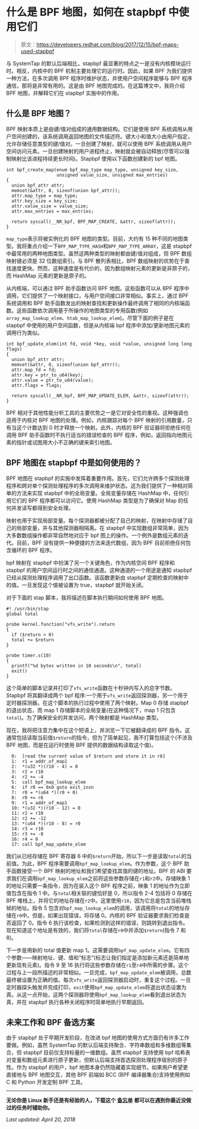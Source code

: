 # 什么是 BPF 地图，如何在 stapbpf 中使用它们

> 原文：<https://developers.redhat.com/blog/2017/12/15/bpf-maps-used-stapbpf>

与 SystemTap 的默认后端相比，stapbpf 最显著的特点之一是没有内核模块运行时。相反，内核中的 BPF 机制主要处理它的运行时。因此，如果 BPF 为我们提供一种方法，在多次调用 BPF 程序时维护状态，并使用户空间程序能够与 BPF 程序通信，那将是非常有用的。这是由 BPF 地图完成的。在这篇博文中，我将介绍 BPF 地图，并解释它们在 stapbpf 实施中的作用。

## 什么是 BPF 地图？

BPF 映射本质上是由键/值对组成的通用数据结构。它们是使用 BPF 系统调用从用户空间创建的，该系统调用返回地图的文件描述符。键大小和值大小由用户指定，允许存储任意类型的键/值对。一旦创建了映射，就可以使用 BPF 系统调用从用户空间访问元素。一旦创建映射的用户进程终止，映射就会被自动释放(尽管可以强制映射比该进程持续更长时间)。Stapbpf 使用以下函数创建新的 bpf 地图。

```
int bpf_create_map(enum bpf_map_type map_type, unsigned key_size,
                   unsigned value_size, unsigned max_entries)
{
  union bpf_attr attr;
  memset(&attr, 0, sizeof(union bpf_attr));
  attr.map_type = map_type;
  attr.key_size = key_size;
  attr.value_size = value_size;
  attr.max_entries = max_entries;

  return syscall(__NR_bpf, BPF_MAP_CREATE, &attr, sizeof(attr));
}
```

`map_type`表示将被实例化的 BPF 地图的类型。目前，大约有 15 种不同的地图类型。我将重点介绍一下`BPF_MAP_TYPE_HASH`和`BPF_MAP_TYPE_ARRAY`，这是 stapbpf 中最常用的两种地图类型。虽然这两种类型的映射都由键/值对组成，但 BPF 数组映射键必须是 32 位数组索引。与 BPF 散列表相比，BPF 数组映射的优势在于查找速度更快。然而，这种速度是有代价的，因为数组映射元素的更新是非原子的，而 HashMap 元素的更新是原子的。

从内核端，可以通过 BPF 助手函数访问 BPF 地图。这些函数可以从 BPF 程序中调用，它们提供了一个映射接口，与用户空间接口非常相似。事实上，通过 BPF 系统调用和 BPF 助手函数发出的映射查找和更新操作最终调用了相同的内核端函数。这些函数依次调用基于所操作的地图类型的专用函数(例如`array_map_lookup_elem`、`htab_map_lookup_elem`)。尽管下面的例子是在 stapbpf 中使用的用户空间函数，但是从内核端 bpf 程序中添加/更新地图元素的调用行为类似。

```
int bpf_update_elem(int fd, void *key, void *value, unsigned long long flags)
{
  union bpf_attr attr;
  memset(&attr, 0, sizeof(union bpf_attr));
  attr.map_fd = fd;
  attr.key = ptr_to_u64(key);
  attr.value = ptr_to_u64(value);
  attr.flags = flags;

  return syscall(__NR_bpf, BPF_MAP_UPDATE_ELEM, &attr, sizeof(attr));
}
```

BPF 相对于其他性能分析工具的主要优势之一是它对安全性的重视。这种强调也适用于内核对 BPF 地图的处理。例如，内核跟踪对每个 BPF 映射的引用数量，只有当这个计数达到 0 时才释放一个映射。此外，内核的 BPF 验证器将拒绝任何在调用 BPF 助手函数时不执行适当的错误检查的 BPF 程序，例如，返回指向地图元素的指针或试图用大小不正确的键来索引地图。

## BPF 地图在 stapbpf 中是如何使用的？

BPF 地图在 stapbpf 的实施中发挥着重要作用。首先，它们允许跨多个探测处理程序和跨对单个探测处理程序的多次调用来维护状态。这为我们提供了一种相对简单的方法来实现 stapbpf 中的全局变量。全局变量存储在 HashMap 中，任何引用它们的 BPF 程序都可以访问它。使用 HashMap 类型是为了确保对 Map 的任何并发读写都得到安全处理。

映射也用于实现局部变量。每个探测器都被分配了自己的映射，在映射中存储了自己的局部变量，并与其他探测器相隔离。在 stapbpf 中实现数组非常简单，因为大多数数组操作都非常自然地对应于 bpf 图上的操作。一个例外是数组元素的迭代。目前，BPF 没有提供一种便捷的方法来迭代数组，因为 BPF 目前拒绝任何包含循环的 BPF 程序。

bpf 映射在 stapbpf 中扮演了另一个关键角色，作为内核空间 BPF 程序和 stapbpf 的用户空间运行时之间的通信通道。这种通道的一个用途是通知 stapbpf 已经从探测处理程序调用了出口函数。该函数更新由 stapbpf 定期检查的映射中的值。一旦发现这个值被设置为 true，stapbpf 就开始关闭。

对于下面的 stap 脚本，我将描述在脚本执行期间如何使用 BPF 地图。

```
#! /usr/bin/stap
global total

probe kernel.function("vfs_write").return
{
  if ($return > 0)
  total += $return
}

probe timer.s(10)
{
  printf("%d bytes written in 10 seconds\n", total)
  exit()
}

```

这个简单的脚本记录并打印了`vfs_write`函数在十秒钟内写入的总字节数。Stapbpf 将其翻译成两个 bpf 程序:一个用于`vfs_write`返回探测器，另一个用于定时器探测器。在这个脚本的执行过程中使用了两个映射。Map 0 存储 stapbpf 的退出状态，而 map 1 存储脚本的全局变量(在这种情况下，map 1 只包含`total`)。为了确保安全的并发访问，两个映射都是 HashMap 类型。

现在，我将把注意力集中在这个短语上，并浏览一下它被翻译成的 BPF 指令。这通常包括读取当前值`$return`的指令，但为了简单起见，我不打算包括这个(不涉及 BPF 地图，而是在运行时使用 BPF 提供的数据结构读取这个值)。

```
  0:  [read the current value of $return and store it in r6]
  1:  r1 = addr_of_map1
  2:  *(u32 *)(r10 - 4) = 0
  3:  r2 = r10
  4:  r2 += -4
  5:  call bpf_map_lookup_elem
  6:  if r0 == 0x0 goto exit_insn
  7:  r0 = *(u64 *)(r0 + 0)
  8:  r0 += r6
  9:  r1 = addr_of_map1
  10: *(u32 *)(r10 - 12) = 0
  11: r2 = r10
  12: r2 += -12
  13: *(u64 *)(r10 - 8) = r0
  14: r3 = r10
  15: r3 += -8
  16: r4 = 0
  17: call bpf_map_update_elem

```

我们从已经存储在 BPF 寄存器 6 中的`$return`开始，所以下一步是读取`total`的当前值。为此，BPF 程序需要调用`bpf_map_lookup_elem`。作为参数，这个 BPF 助手函数接受一个 BPF 映射的地址和我们希望查找其值的键的地址。BPF 的 ABI 要求我们在调用`bpf_map_lookup_elem`之前将这些参数存储在`r1`和`r2`中。存储映象 1 的地址只需要一条指令，因为在装入这个 BPF 程序之前，映象 1 的地址作为立即值包含在指令 1 中。与`total`相关联的键恰好是 0，所以指令 2-4 包括将 0 存储在 BPF 堆栈上，并将它的地址存储在`r2`中。这里使用`r10`，因为它总是包含当前堆栈帧的地址。指令 5 包含对`bpf_map_lookup_elem`的调用，该调用将`total`的地址存储在`r0`中。但是，如果出现错误，将存储 0。内核的 BPF 验证器要求我们检查是否返回了 0。指令 6 执行该检查，如果检测到这样的错误，则跳转到退出指令。现在知道这个地址是有效的，我们将`total`存储在`r0`中并添加`$return`(指令 7 和 8)。

下一步是用新的 total 值更新 map 1。这需要调用`bpf_map_update_elem`。它有四个参数——映射地址、键、值和“标志”(标志让我们指定是添加新元素还是简单地更新现有元素)。指令 9 至 16 执行将这些参数存储在`r1`至`r4`中所需的步骤。这个过程与上一段所描述的非常相似。一旦完成，`bpf_map_update_elem`被调用，总数最终被设置为正确的值。每次`vfs_write`返回探测器启动时，重复这个过程。一旦定时器探头触发并完成打印，`exit`使用`bpf_map_update_elem`将退出状态设置为真。从这一点开始，这两个探测器将使用`bpf_map_lookup_elem`看到退出状态为真，并在 stapbpf 执行各种关闭程序时简单地执行早期返回。

## 未来工作和 BPF 备选方案

由于 stapbpf 处于早期开发阶段，在改进 bpf 地图的使用方式方面仍有许多工作要做。例如，虽然 SystemTap 的默认后端支持聚合、字符串数组和多维数组等集合，但 stapbpf 目前仅支持标量的一维数组。虽然 stapbpf 支持使用 bpf 哈希表对变量和数组元素进行原子更新，但默认后端支持首选探测处理程序级别的原子性。作为 stapbpf 的用户，bpf 地图本身仍然隐藏着实现细节。如果用户希望更直接地与 BPF 地图交互，其他 BPF 前端如 BCC (BPF 编译器集合)支持使用例如 C 和 Python 开发定制 BPF 工具。

* * *

**无论你是 Linux 新手还是有经验的人，下载这个** [**备忘单**](https://developers.redhat.com/promotions/linux-cheatsheet/) **都可以在遇到你最近没做过的任务时辅助你。**

*Last updated: April 20, 2018*